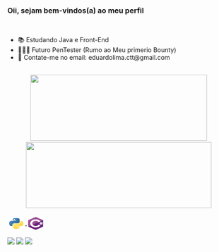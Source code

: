 ### Oii, sejam bem-vindos(a) ao meu perfil

<br>
<div>
  <ul>
  	<li>📚 Estudando Java e Front-End</li>
  	<li>🕵🏼‍♂️ Futuro PenTester (Rumo ao Meu primerio Bounty)</li>
  	<li>📩 Contate-me no email: eduardolima.ctt@gmail.com</li>
  </ul>
</div>
<br>

<div align="center">
  <a href="https://github.com/MrEdut">
  <img height="150em" width="400" src="https://github-readme-stats.vercel.app/api?username=MrEdut&show_icons=true&theme=dark&include_all_commits=true&count_private=true"/>
  <img height="150em" width="420" src="https://github-readme-stats.vercel.app/api/top-langs/?username=MrEdut&layout=compact&langs_count=7&theme=dark"/>
</div>

<div style="display: inline_block"><br>
  <img align="center" alt="Edu-Python" height="30" width="40" src="https://raw.githubusercontent.com/devicons/devicon/master/icons/python/python-original.svg">
  <img align="center" alt="Edu-Csharp" height="30" width="40" src="https://raw.githubusercontent.com/devicons/devicon/master/icons/csharp/csharp-original.svg">
</div>

<div><br>
 <a href="mailto:eduardolima.ctt@gmail.com"><img src="https://img.shields.io/badge/-Gmail-%23333?style=for-the-badge&logo=gmail&logoColor=white" target="_blank"></a>
 <a href="https://instagram.com/edu.temp" target="_blank"><img src="https://img.shields.io/badge/-Instagram-%23E4405F?style=for-the-badge&logo=instagram&logoColor=white" target="_blank"></a>
 <a href="https://www.linkedin.com/in/eduardo-lima-a21a93239/" target="_blank"><img src="https://img.shields.io/badge/LinkedIn-0077B5?style=for-the-badge&logo=linkedin&logoColor=white" target="_blank"></a>
</div>
